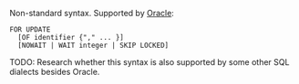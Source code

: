 Non-standard syntax. Supported by [Oracle][]:

```
FOR UPDATE
  [OF identifier {"," ... }]
  [NOWAIT | WAIT integer | SKIP LOCKED]
```

TODO: Research whether this syntax is also supported by some other SQL dialects besides Oracle.

[oracle]: https://docs.oracle.com/database/121/SQLRF/statements_10002.htm#i2126016
